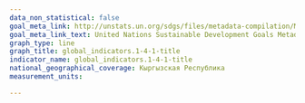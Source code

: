```yaml
---
data_non_statistical: false
goal_meta_link: http://unstats.un.org/sdgs/files/metadata-compilation/Metadata-Goal-1.pdf
goal_meta_link_text: United Nations Sustainable Development Goals Metadata (pdf 894kB)
graph_type: line
graph_title: global_indicators.1-4-1-title
indicator_name: global_indicators.1-4-1-title
national_geographical_coverage: Кыргызская Республика
measurement_units:

---
```


